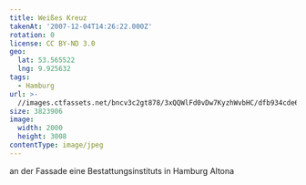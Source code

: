 ```yaml
---
title: Weißes Kreuz
takenAt: '2007-12-04T14:26:22.000Z'
rotation: 0
license: CC BY-ND 3.0
geo:
  lat: 53.565522
  lng: 9.925632
tags:
  - Hamburg
url: >-
  //images.ctfassets.net/bncv3c2gt878/3xQQWlFd0vDw7KyzhWvbHC/dfb934cde69427fbde0f2c2389f34471/weies-kreuz_4559633159_o
size: 3823906
image:
  width: 2000
  height: 3008
contentType: image/jpeg
---
```


an der Fassade eine Bestattungsinstituts in Hamburg Altona